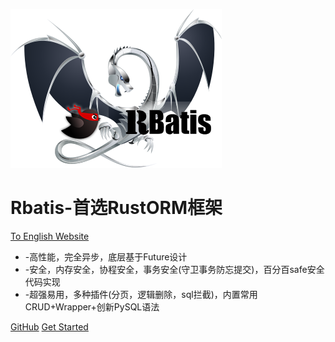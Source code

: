 ![logo](logo.png )

# Rbatis-首选RustORM框架
[To English Website](en/)

* -高性能，完全异步，底层基于Future设计
* -安全，内存安全，协程安全，事务安全(守卫事务防忘提交)，百分百safe安全代码实现
* -超强易用，多种插件(分页，逻辑删除，sql拦截)，内置常用CRUD+Wrapper+创新PySQL语法

[GitHub](https://github.com/rbatis/rbatis)
[Get Started](#Rbatis-初始化)